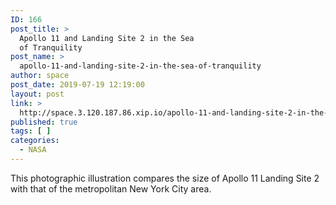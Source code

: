 ```yaml
---
ID: 166
post_title: >
  Apollo 11 and Landing Site 2 in the Sea
  of Tranquility
post_name: >
  apollo-11-and-landing-site-2-in-the-sea-of-tranquility
author: space
post_date: 2019-07-19 12:19:00
layout: post
link: >
  http://space.3.120.187.86.xip.io/apollo-11-and-landing-site-2-in-the-sea-of-tranquility
published: true
tags: [ ]
categories:
  - NASA
---
```

This photographic illustration compares the size of Apollo 11 Landing Site 2 with that of the metropolitan New York City area. 